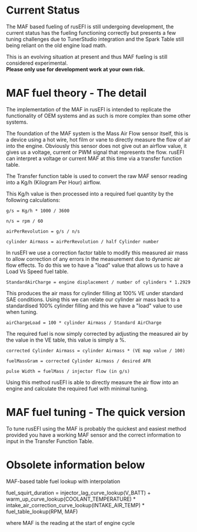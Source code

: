 # Current Status 
The MAF based fueling of rusEFI is still undergoing development, the current status has the fueling functioning correctly but presents a few tuning challenges due to TunerStudio integration and the Spark Table still being reliant on the old engine load math. 

This is an evolving situation at present and thus MAF fueling is still considered experimental.  
**Please only use for development work at your own risk.** 

# MAF fuel theory - The detail
The implementation of the MAF in rusEFI is intended to replicate the functionality of OEM systems and as such is more complex than some other systems. 

The foundation of the MAF system is the Mass Air Flow sensor itself, this is a device using a hot wire, hot film or vane to directly measure the flow of air into the engine. 
Obviously this sensor does not give out an airflow value, it gives us a voltage, current or PWM signal that represents the flow. rusEFI can interpret a voltage or current MAF at this time via a transfer function table. 

[//]: # "Insert the MAF transfer function screen shot"

The Transfer function table is used to convert the raw MAF sensor reading into a Kg/h (Kilogram Per Hour) airflow. 

This Kg/h value is then processed into a required fuel quantity by the following calculations:

    g/s = Kg/h * 1000 / 3600

	n/s = rpm / 60

	airPerRevolution = g/s / n/s 

	cylinder Airmass = airPerRevolution / half Cylinder number

In rusEFI we use a correction factor table to modify this measured air mass to allow correction of any errors in the measurement due to dynamic air flow effects. 
To do this we to have a "load" value that allows us to have a Load Vs Speed fuel table. 

    StandardAirCharge = engine displacement / number of cylinders * 1.2929 

This produces the air mass for cylinder filling at 100% VE under standard SAE conditions. 
Using this we can relate our cylinder air mass back to a standardised 100% cylinder filling and this we have a "load" value to use when tuning. 

    airChargeLoad = 100 * cylinder Airmass / Standard AirCharge

The required fuel is now simply corrected by adjusting the measured air by the value in the VE table, this value is simply a %.

    corrected Cylinder Airmass = cylinder Airmass * (VE map value / 100)

	fuelMassGram = corrected Cylinder Airmass / desired AFR

    pulse Width = fuelMass / injector flow (in g/s)

Using this method rusEFI is able to directly measure the air flow into an engine and calculate the required fuel with minimal tuning. 

# MAF fuel tuning - The quick version

To tune rusEFI using the MAF is probably the quickest and easiest method provided you have a working MAF sensor and the correct information to input in the Transfer Function Table. 



# Obsolete information below

MAF-based table fuel lookup with interpolation

fuel_squirt_duration = injector_lag_curve_lookup(V_BATT) + warm_up_curve_lookup(COOLANT_TEMPERATURE) * intake_air_correction_curve_lookup(INTAKE_AIR_TEMP) * fuel_table_lookup(RPM, MAF)

where MAF is the reading at the start of engine cycle

[//]: # "Comment"

